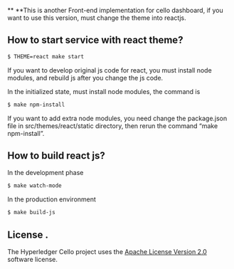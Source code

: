 ** **This is another Front-end implementation for cello dashboard, if you want to use this version, must change the theme into reactjs. 

How to start service with react theme?
--------------------------------------

```sh
$ THEME=react make start
```

If you want to develop original js code for react, you must install node modules, and rebuild js after you change the js code.

In the initialized state, must install node modules, the command is

```sh
$ make npm-install
```

If you want to add extra node modules, you need change the package.json file in src/themes/react/static directory, then rerun the command “make npm-install”.

How to build react js?
----------------------

In the development phase

```sh
$ make watch-mode
```

In the production environment

```sh
$ make build-js
```

## License <a name="license"></a>.
The Hyperledger Cello project uses the [Apache License Version 2.0](LICENSE) software license.